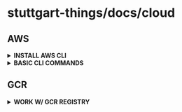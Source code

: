 # stuttgart-things/docs/cloud

## AWS

<details><summary><b>INSTALL AWS CLI</b></summary>

The AWS Command Line Interface (AWS CLI) is a unified tool to manage your AWS services. With just one tool to download and configure, you can control multiple AWS services from the command line and automate them through scripts.

### INSTALLATION
#### Requirements
You must be able to extract or "unzip" the downloaded package. If your operating system doesn't have the built-in unzip command, use an equivalent.

#### Install the AWS CLI
To [install the AWS CLI](https://docs.aws.amazon.com/cli/latest/userguide/getting-started-install.html) you must run the following commands.

```bash
curl "https://awscli.amazonaws.com/awscli-exe-linux-x86_64.zip" -o "awscliv2.zip"
unzip awscliv2.zip
sudo ./aws/install
```

Confirm the installation with the following command.

```bash
aws --version
```

```yaml
kind: Secret
apiVersion: v1
metadata:
  name: basic
type: Opaque
stringData:
  .gitconfig: |
    [url "https://<USERNAME>:<TOKEN>@github.<ENT>.com"]
        insteadOf = https://github.<ENT>.com
    [user]
        name = Patrick Hermann
        email = patrick.hermann@sva.de
  .git-credentials: |
    https://<USERNAME>:<TOKEN>@github.<ENT>.com
```

</details>

<details><summary><b>BASIC CLI COMMANDS</b></summary>

```bash

| COMMAND | DESCRIPTION | EXAMPLE CALL
|--|--|--|
| get-caller-identity  | Returns details about the IAM user | aws sts get-caller-identity --output text
| describe-instances| Display detailed information about all instances that are managed by you| aws ec2 describe-instances --filter Name=tag:Name,Values=dev-server
| start-instances| Starts the specified instance | aws ec2 start-instances --instance-ids i-5c8282ed i-44a44ac3|
| stop-instances| Stops the specified instance| aws ec2 stop-instances --instance-ids i-5c8282ed|
| terminate-instances| Terminates the specified instance|aws ec2 terminate-instances --instance-ids i-44a44ac3|
| create-tags| Adds a new tag to the specified instance|aws ec2 create-tags --resources i-dddddd70 --tags Key=Department,Value=Finance|
| attach-volume| Attaches a specified volume to a particular instance| aws ec2 attach-volume  --volume-id vol-1d5cc8cc --instance-id i-dddddd70 --device /dev/sdh|
| run-instances| Creates a new AWS EC2 instance| aws ec2 run-instances --image-id ami-22111148 --count 1 --instance-type t1.micro --key-name stage-key --security-groups my-aws-security-group|
| reboot-instances| Reboots the given instance| aws ec2 reboot-instances --instance-ids i-dddddd70|
| modify-instance-attribute| Changes an attribute of existing instance| aws ec2 modify-instance-attribute --instance-id i-44a44ac3 --instance-type "{\"Value\": \"m1.small\"}"|
| create-image| Creates new image| aws ec2 create-image --instance-id i-44a44ac3 --name "Dev AMI" --description "AMI for development server"|
| get-console-output| Displays whatever was sent to the system console for your particular instance| aws ec2 get-console-output --instance-id i-44a44ac3|
| monitor-instances| Enables advanced cloudwatch monitoring| aws ec2 monitor-instances --instance-ids i-44a44ac3|
| describe-key-pairs| Displays all keypairs created so far| aws ec2 describe-key-pairs|
| describe-subnets| Describes one or more of your subnets| aws ec2 describe-subnets|
| describe-vpcs| Describes one or more of your VPCs| aws ec2 describe-vpcs|

Reference Links:
- [15 Essential Amazon AWS EC2 CLI Command](https://www.thegeekstuff.com/2016/04/aws-ec2-cli-examples/)
- [describe-VPCs](https://docs.aws.amazon.com/cli/latest/reference/ec2/describe-vpcs.html)
- [describe-subnets](https://docs.aws.amazon.com/cli/latest/reference/ec2/describe-subnets.html)
```

</details>

## GCR

<details><summary><b>WORK W/ GCR REGISTRY</b></summary>

## LOGIN W/HELM AT GCR

```
cat gcr.json | helm registry login -u _json_key --password-stdin \eu.gcr.io
```

## PUSH OCI HELM CHART TO GCR
```
helm package ./sthings-helm-toolkit
helm push sthings-helm-toolkit-2.4.7.tgz oci://eu.gcr.io/stuttgart-things/sthings-helm-toolkit
```

## LOGIN W/NERDCTL AT GCR

```
cat gcr.json | nerdctl login -u _json_key --password-stdin \eu.gcr.io
```

## ADD GCR TO HARBOR (REGISTRY)

Endpoint: https://eu.gcr.io
Access ID: _json_key

Access Secret:
```
{
  "type": "service_account",
  "project_id": "",
  "private_key_id": "",
  "private_key": "",
  "client_email": "",
  "client_id": "",
  "auth_uri": "",
  "token_uri": "",
  "auth_provider_x509_cert_url": "",
  "client_x509_cert_url": ""
}
```

</details>
